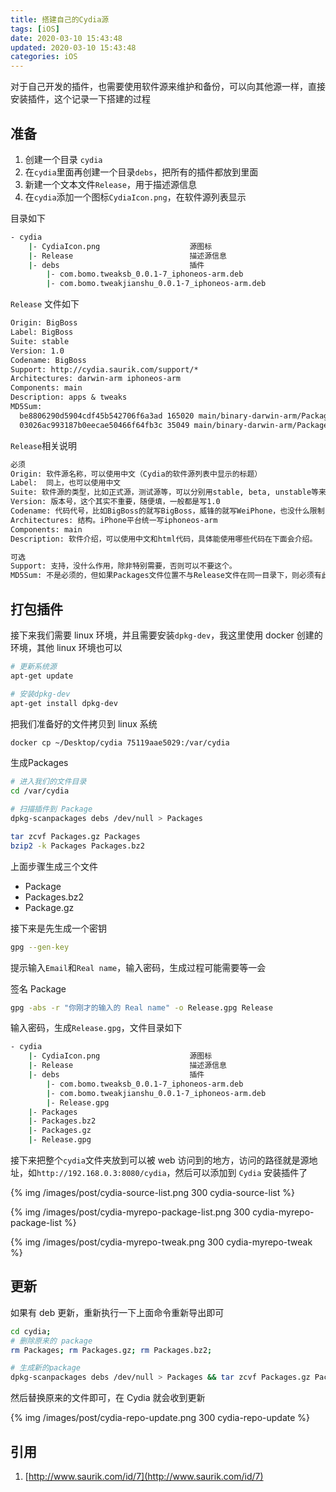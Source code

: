 ```yaml
---
title: 搭建自己的Cydia源
tags: [iOS]
date: 2020-03-10 15:43:48
updated: 2020-03-10 15:43:48
categories: iOS
---
```


对于自己开发的插件，也需要使用软件源来维护和备份，可以向其他源一样，直接安装插件，这个记录一下搭建的过程

<!-- more -->

## 准备

1. 创建一个目录 `cydia`
2. 在`cydia`里面再创建一个目录`debs`，把所有的插件都放到里面
3. 新建一个文本文件`Release`，用于描述源信息
4. 在`cydia`添加一个图标`CydiaIcon.png`，在软件源列表显示

目录如下

```sh
- cydia
    |- CydiaIcon.png                    源图标
    |- Release                          描述源信息
    |- debs                             插件
        |- com.bomo.tweaksb_0.0.1-7_iphoneos-arm.deb
        |- com.bomo.tweakjianshu_0.0.1-7_iphoneos-arm.deb
```

`Release` 文件如下

```txt
Origin: BigBoss
Label: BigBoss
Suite: stable
Version: 1.0
Codename: BigBoss
Support: http://cydia.saurik.com/support/*
Architectures: darwin-arm iphoneos-arm
Components: main
Description: apps & tweaks
MD5Sum:
  be8806290d5904cdf45b542706f6a3ad 165020 main/binary-darwin-arm/Packages
  03026ac993187b0eecae50466f64fb3c 35049 main/binary-darwin-arm/Packages.gz  
```

`Release`相关说明

```txt
必须
Origin: 软件源名称，可以使用中文（Cydia的软件源列表中显示的标题）
Label:  同上，也可以使用中文
Suite: 软件源的类型，比如正式源，测试源等，可以分别用stable, beta, unstable等来表示，一般填stable就可以了
Version: 版本号，这个其实不重要，随便填，一般都是写1.0
Codename: 代码代号，比如BigBoss的就写BigBoss，威锋的就写WeiPhone，也没什么限制，只能用英文
Architectures: 结构。iPhone平台统一写iphoneos-arm
Components: main
Description: 软件介绍，可以使用中文和html代码，具体能使用哪些代码在下面会介绍。

可选
Support: 支持，没什么作用，除非特别需要，否则可以不要这个。
MD5Sum: 不是必须的，但如果Packages文件位置不与Release文件在同一目录下，则必须有此项。另外，如果需要签名Release文件，也必须有这个。关于MD5Sum的格式，在下文也会介绍。
```

## 打包插件

接下来我们需要 linux 环境，并且需要安装`dpkg-dev`，我这里使用 docker 创建的环境，其他 linux 环境也可以

```sh
# 更新系统源
apt-get update

# 安装dpkg-dev
apt-get install dpkg-dev
```

把我们准备好的文件拷贝到 linux 系统

```sh
docker cp ~/Desktop/cydia 75119aae5029:/var/cydia
```

生成Packages

```sh
# 进入我们的文件目录
cd /var/cydia

# 扫描插件到 Package
dpkg-scanpackages debs /dev/null > Packages

tar zcvf Packages.gz Packages
bzip2 -k Packages Packages.bz2
```

上面步骤生成三个文件

* Package
* Packages.bz2
* Package.gz

接下来是先生成一个密钥

```sh
gpg --gen-key
```

提示输入`Email`和`Real name`，输入密码，生成过程可能需要等一会

签名 Package

```sh
gpg -abs -r "你刚才的输入的 Real name" -o Release.gpg Release
```

输入密码，生成`Release.gpg`，文件目录如下

```sh
- cydia
    |- CydiaIcon.png                    源图标
    |- Release                          描述源信息
    |- debs                             插件
        |- com.bomo.tweaksb_0.0.1-7_iphoneos-arm.deb
        |- com.bomo.tweakjianshu_0.0.1-7_iphoneos-arm.deb
        |- Release.gpg
    |- Packages
    |- Packages.bz2
    |- Packages.gz
    |- Release.gpg
```

接下来把整个`cydia`文件夹放到可以被 web 访问到的地方，访问的路径就是源地址，如`http://192.168.0.3:8080/cydia`，然后可以添加到 `Cydia` 安装插件了

{% img /images/post/cydia-source-list.png 300 cydia-source-list %}

{% img /images/post/cydia-myrepo-package-list.png 300 cydia-myrepo-package-list %}

{% img /images/post/cydia-myrepo-tweak.png 300 cydia-myrepo-tweak %}

## 更新

如果有 deb 更新，重新执行一下上面命令重新导出即可

```sh
cd cydia;
# 删除原来的 package
rm Packages; rm Packages.gz; rm Packages.bz2;

# 生成新的package
dpkg-scanpackages debs /dev/null > Packages && tar zcvf Packages.gz Packages && bzip2 -k Packages Packages.bz2
```

然后替换原来的文件即可，在 Cydia 就会收到更新

{% img /images/post/cydia-repo-update.png 300 cydia-repo-update %}

## 引用

1. [http://www.saurik.com/id/7](http://www.saurik.com/id/7)
